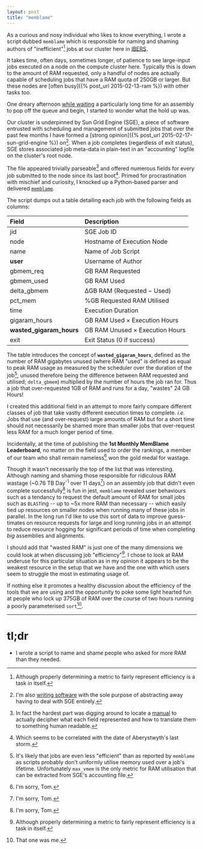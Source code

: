 ```yaml
---
layout: post
title: "memblame"
---
```


As a curious and nosy individual who likes to know everything, I wrote a script dubbed `memblame`
which is responsible for naming and shaming authors of "inefficient"[^1] jobs at our cluster here in
[IBERS](http://www.aber.ac.uk/en/ibers/).

It takes time, often days, sometimes longer, of patience to see large-input jobs executed on a node
on the compute cluster here. Typically this is down to the amount of RAM requested, only a handful
of nodes are actually capable of scheduling jobs that have a RAM quota of 250GB or larger. But
these nodes are [often busy]({% post_url 2015-02-13-ram %}) with other tasks too.

One dreary afternoon [while waiting](https://xkcd.com/303/) a particularly long time for an
assembly to pop off the queue and begin, I started to wonder what the hold up was.

Our cluster is underpinned by Sun Grid Engine (SGE), a piece of software entrusted with scheduling
and management of submitted jobs that over the past few months I have formed a
[strong opinion]({% post_url 2015-02-17-sun-grid-engine %}) on[^2].
When a job completes (regardless of exit status), SGE stores associated job meta-data in
plain-text in an "accounting" logfile on the cluster's root node.

The file appeared trivially parseable[^3] and offered numerous fields for every
job submitted to the node since its last boot[^4]. Primed for procrastination
with mischief and curiosity, I knocked up a Python-based parser and delivered [`memblame`](https://gist.github.com/SamStudio8/7f2edcfda17906e3941b).

The script dumps out a table detailing each job with the following fields as columns:

| Field                    | Description                          |
|:-------------------------|:-------------------------------------|
| jid                      | SGE Job ID                           |
| node                     | Hostname of Execution Node           |
| name                     | Name of Job Script                   |
| **user**                 | Username of Author                   |
| gbmem_req                | GB RAM Requested                     |
| gbmem_used               | GB RAM Used                          |
| delta_gbmem              | ΔGB RAM (Requested − Used)           |
| pct_mem                  | %GB Requested RAM Utilised           |
| time                     | Execution Duration                   |
| gigaram_hours            | GB RAM Used × Execution Hours        |
| **wasted_gigaram_hours** | GB RAM Unused × Execution Hours      |
| exit                     | Exit Status (0 if success)           |

The table introduces the concept of **`wasted_gigaram_hours`**, defined as
the number of RAM gigabytes unused (where RAM "used" is defined as equal to peak RAM usage
as measured by the scheduler over the duration of the job[^5], unused therefore being
the difference between RAM requested and utilised; `delta_gbmem`) multiplied by the number
of hours the job ran for. Thus a job that over-requested 1GB of RAM and runs for a day,
"wastes" 24 GB Hours!

I created this additional field in an attempt to more fairly compare different classes
of job that take vastly different execution times to complete. *i.e.* Jobs that use
(and over-request) large amounts of RAM but for a short time should
not necessarily be shamed more than smaller jobs that over-request less RAM for a 
much longer period of time.

Incidentally, at the time of publishing the **1st Monthly MemBlame Leaderboard**, no matter
on the field used to order the rankings, a member of our team who shall remain
nameless[^6] won the gold medal for wastage.

Though it wasn't necessarily the top of the list that was interesting. Although naming
and shaming those responsible for ridiculous RAM wastage (~0.76 TB Day<sup>-1</sup> over
11 days[^6])
on an assembly job that didn't even complete successfully[^6] is fun in jest, `memblame`
revealed user behaviours such as a tendancy to request the default amount of RAM for 
small jobs such as `BLAST`ing -- up to ~5x more RAM than necessary -- which easily tied up resources
on smaller nodes when running many of these jobs in parallel.
In the long run I'd like to use this sort of data to improve guess-timates
on resource requests for large and long running jobs in an attempt to reduce
resource hogging for significant periods of time when completing *big* assemblies and alignments.

I should add that "wasted RAM" is just one of the many dimensions we could look at when
discussing job "efficiency"[^1]. I chose to look at RAM underuse for this particular situation
as in my opinion it appears to be the weakest resource in the setup that we have and the one
with which users seem to struggle the most in estimating usage of.

If nothing else it promotes a healthy discussion about the efficiency of the tools that we are using
and the opportunity to poke some light hearted fun at people who lock up 375GB of RAM over the course
of two hours running a poorly parameterised `sort`[^7].

* * *

# tl;dr
* I wrote a script to name and shame people who asked for more RAM than they needed.

[^1]: Although properly determining a metric to fairly represent efficiency is a task in itself.

[^2]: I'm also [writing software](https://github.com/samstudio8/sunblock) with the sole purpose of abstracting away having to deal with SGE entirely.

[^3]: In fact the hardest part was digging around to locate a
    [manual](http://manpages.ubuntu.com/manpages/natty/man5/sge_accounting.5.html) to
    actually decipher what each field represented and how to translate them to something human readable.
    
[^4]: Which seems to be correlated with the date of Aberystwyth's last storm.

[^5]: It's likely that jobs are even less "efficient" than as reported by `memblame` as
    scripts probably don't uniformly utilise memory used over a job's lifetime.
    Unfortunately `max_vmem` is the only metric for RAM utilisation that can be extracted from SGE's accounting file.
    
[^6]: I'm sorry, Tom.

[^7]: That one was me.
